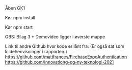 Åben GK1

Kør npm install

Kør npm start

OBS: Bilag 3 + Demovideo ligger i øverste mappe

Link til andre Github hvor kode er lånt fra: (Er også sat som kildehenvisninger i rapporten.)
  https://github.com/mattfrances/FirebaseExpoAuthentication
  https://github.com/Innovationg-og-ny-teknologi-2021
